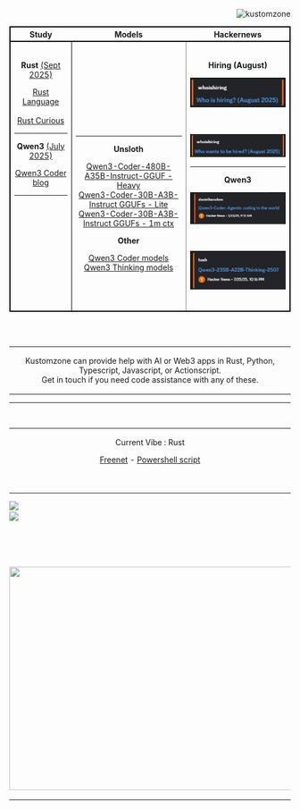 <p align="right">
    <img src="https://komarev.com/ghpvc/?username=kustomzone&label=Profile%20views&color=0e75b6&style=flat" alt="kustomzone">
</p>

<table>
<thead>
  <tr style="border: 2px solid black;">
    <th>Study</th>
    <th>Models</th>
    <th>Hackernews</th>
  </tr>
</thead>
<tbody style="border: 2px solid black;">
    <tr>
        <td style="border: 1px solid black" align="center" valign="top">
            <br>
            <p>
	    <b>Rust</b>
	    <u>(Sept 2025)</small></u>

[Rust Language](https://github.com/rust-lang) 
<br><br>
[Rust Curious](https://rustcurious.com/elements/)
	    </p>
	    <hr>
            <p>
            <b>Qwen3</b>
            <u>(July 2025)</u>

[Qwen3 Coder blog](https://qwenlm.github.io/blog/qwen3-coder/)
	    </p>
            <hr>
        </td>
        <td align="center" valign="bottom">
            <hr>
            <p>
            <b>Unsloth</b>
            <br>

[Qwen3-Coder-480B-A35B-Instruct-GGUF - Heavy](https://huggingface.co/unsloth/Qwen3-Coder-480B-A35B-Instruct-GGUF) <br>
[Qwen3-Coder-30B-A3B-Instruct GGUFs - Lite](https://huggingface.co/unsloth/Qwen3-Coder-30B-A3B-Instruct-GGUF) <br>
[Qwen3-Coder-30B-A3B-Instruct GGUFs - 1m ctx](https://huggingface.co/unsloth/Qwen3-Coder-30B-A3B-Instruct-1M-GGUF)

<b>Other</b>
<br>

[Qwen3 Coder models](https://huggingface.co/models?sort=modified&search=Qwen3-Coder) <br>
[Qwen3 Thinking models](https://huggingface.co/models?sort=modified&search=Qwen3-235B-A22B-Thinking)
</p>
<br><br><br>
        </td>
        <td align="center" style="border: 1px solid grey;">
<br>
<p>
<b>Hiring (August)</b>
</p>

 [<img src="https://github.com/kustomzone/kustomzone/blob/master/img/Is-hiring-aug.jpg">](https://news.ycombinator.com/item?id=44757794)

<br>

 [<img src="https://github.com/kustomzone/kustomzone/blob/master/img/wants-hiring-aug.jpg">](https://news.ycombinator.com/item?id=44757792)

<hr>
<p>
<b>Qwen3</b>
</p>

 [<img src="https://github.com/kustomzone/kustomzone/blob/master/img/Qwen3-Coder.jpg">](https://news.ycombinator.com/item?id=44653072)

<br>

 [<img src="https://github.com/kustomzone/kustomzone/blob/master/img/Qwen3-Thinking.jpg">](https://news.ycombinator.com/item?id=44681565)

<br>
        </td>
    </tr>
</tbody>
</table>

<br><br>

<table>
    <tr>
        <td width="99999" align="center">
            <p color="#787878"> 
              Kustomzone can provide help with AI or Web3 apps in Rust, Python, Typescript, Javascript, or Actionscript.
              <br>
              Get in touch if you need code assistance with any of these.
            </p>
        </td>
    </tr>
</table>


<hr>
<br>

<table>
    <tr>
        <td width="99999" align="center">
            <p color="#787878"> 
            Current Vibe  : Rust 

 [Freenet](https://github.com/freenet/freenet-core) - [Powershell script](https://github.com/kozmic-labs/freenet-temp) 
              <br><br>
              <br>
            </p>
        </td>
    </tr>
</table>


<p align="center" justify="center">

 ![](https://github-readme-stats.vercel.app/api?username=kustomzone&theme=dark&hide_border=false&include_all_commits=false&count_private=false)<br/>
 ![](https://github-readme-stats.vercel.app/api/top-langs/?username=kustomzone&theme=dark&hide_border=false&include_all_commits=false&count_private=false&layout=compact)

</p>

<br><br><br>

<p align="center" justify="center">
    <img src="https://github.com/kontains/bolt/raw/refs/heads/main/public/images/social.webp" width="600px" height="400px">
</p>

<hr>

